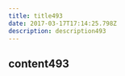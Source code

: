 ```yaml
---
title: title493
date: 2017-03-17T17:14:25.798Z
description: description493
---
```


## content493
  
